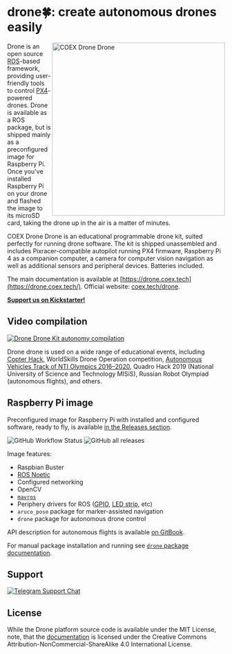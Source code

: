 # drone🍀: create autonomous drones easily

<img src="docs/assets/drone42-main-margin.png" align="right" width="400px" alt="COEX Drone Drone">

Drone is an open source [ROS](https://www.ros.org)-based framework, providing user-friendly tools to control [PX4](https://px4.io)-powered drones. Drone is available as a ROS package, but is shipped mainly as a preconfigured image for Raspberry Pi. Once you've installed Raspberry Pi on your drone and flashed the image to its microSD card, taking the drone up in the air is a matter of minutes.

COEX Drone Drone is an educational programmable drone kit, suited perfectly for running drone software. The kit is shipped unassembled and includes Pixracer-compatible autopilot running PX4 firmware, Raspberry Pi 4 as a companion computer, a camera for computer vision navigation as well as additional sensors and peripheral devices. Batteries included.

The main documentation is available at [https://drone.coex.tech](https://drone.coex.tech/). Official website: [coex.tech/drone](https://coex.tech/drone).

[__Support us on Kickstarter!__](https://www.kickstarter.com/projects/copterexpress/dronedrone)

## Video compilation

[![Drone Drone Kit autonomy compilation](http://img.youtube.com/vi/u3omgsYC4Fk/hqdefault.jpg)](https://youtu.be/u3omgsYC4Fk)

Drone drone is used on a wide range of educational events, including [Copter Hack](https://www.youtube.com/watch?v=xgXheg3TTs4), WorldSkills Drone Operation competition, [Autonomous Vehicles Track of NTI Olympics 2016–2020](https://www.youtube.com/watch?v=E1_ehvJRKxg), Quadro Hack 2019 (National University of Science and Technology MISiS), Russian Robot Olympiad (autonomous flights), and others.

## Raspberry Pi image

Preconfigured image for Raspberry Pi with installed and configured software, ready to fly, is available [in the Releases section](https://github.com/CopterExpress/drone/releases).

![GitHub Workflow Status](https://img.shields.io/github/actions/workflow/status/CopterExpress/drone/build-image.yaml?branch=master)
![GitHub all releases](https://img.shields.io/github/downloads/CopterExpress/drone/total)

Image features:

* Raspbian Buster
* [ROS Noetic](http://wiki.ros.org/noetic)
* Configured networking
* OpenCV
* [`mavros`](http://wiki.ros.org/mavros)
* Periphery drivers for ROS ([GPIO](https://drone.coex.tech/en/gpio.html), [LED strip](https://drone.coex.tech/en/leds.html), etc)
* `aruco_pose` package for marker-assisted navigation
* `drone` package for autonomous drone control

API description for autonomous flights is available [on GitBook](https://drone.coex.tech/en/simple_offboard.html).

For manual package installation and running see [`drone` package documentation](drone/README.md).

## Support

[![Telegram Support Chat](https://img.shields.io/endpoint?label=Support%20Chat&url=https%3A%2F%2Ftelegram-badge-4mbpu8e0fit4.runkit.sh%2F%3Furl%3Dhttps%3A%2F%2Ft.me%2FCOEXHelpDesk)](https://t.me/COEXHelpdesk)

## License

While the Drone platform source code is available under the MIT License, note, that the [documentation](docs/) is licensed under the Creative Commons Attribution-NonCommercial-ShareAlike 4.0 International License.
